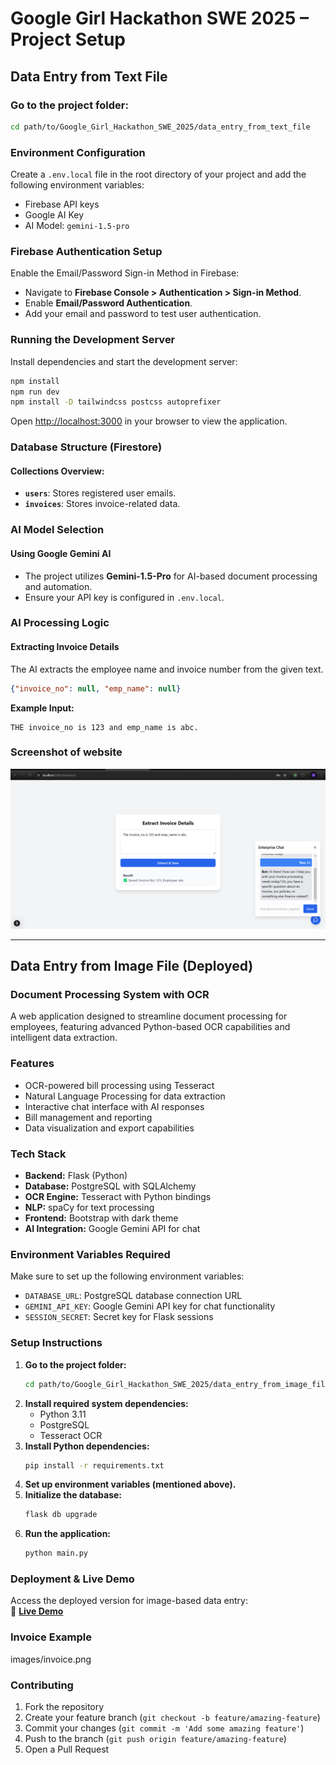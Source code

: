# Google Girl Hackathon SWE 2025 – Project Setup

## Data Entry from Text File

### **Go to the project folder:**
   ```bash
   cd path/to/Google_Girl_Hackathon_SWE_2025/data_entry_from_text_file
   ```

### **Environment Configuration**
Create a `.env.local` file in the root directory of your project and add the following environment variables:
- Firebase API keys
- Google AI Key
- AI Model: `gemini-1.5-pro`

### **Firebase Authentication Setup**
Enable the Email/Password Sign-in Method in Firebase:
- Navigate to **Firebase Console > Authentication > Sign-in Method**.
- Enable **Email/Password Authentication**.
- Add your email and password to test user authentication.

### **Running the Development Server**
Install dependencies and start the development server:
```bash
npm install  
npm run dev 
npm install -D tailwindcss postcss autoprefixer
```
Open [http://localhost:3000](http://localhost:3000) in your browser to view the application.

### **Database Structure (Firestore)**
#### **Collections Overview:**
- **`users`**: Stores registered user emails.
- **`invoices`**: Stores invoice-related data.

### **AI Model Selection**
#### **Using Google Gemini AI**
- The project utilizes **Gemini-1.5-Pro** for AI-based document processing and automation.
- Ensure your API key is configured in `.env.local`.

### **AI Processing Logic**
#### **Extracting Invoice Details**
The AI extracts the employee name and invoice number from the given text.

```json
{"invoice_no": null, "emp_name": null}
```
**Example Input:**  
```
THE invoice_no is 123 and emp_name is abc.
```

### **Screenshot of website**
![Screenshot of website](images/data_entry_from_text_file.png)

---

## Data Entry from Image File (Deployed)
### **Document Processing System with OCR**
A web application designed to streamline document processing for employees, featuring advanced Python-based OCR capabilities and intelligent data extraction.

### **Features**
- OCR-powered bill processing using Tesseract
- Natural Language Processing for data extraction
- Interactive chat interface with AI responses
- Bill management and reporting
- Data visualization and export capabilities

### **Tech Stack**
- **Backend:** Flask (Python)
- **Database:** PostgreSQL with SQLAlchemy
- **OCR Engine:** Tesseract with Python bindings
- **NLP:** spaCy for text processing
- **Frontend:** Bootstrap with dark theme
- **AI Integration:** Google Gemini API for chat

### **Environment Variables Required**
Make sure to set up the following environment variables:
- `DATABASE_URL`: PostgreSQL database connection URL
- `GEMINI_API_KEY`: Google Gemini API key for chat functionality
- `SESSION_SECRET`: Secret key for Flask sessions

### **Setup Instructions**
1. **Go to the project folder:**
   ```bash
   cd path/to/Google_Girl_Hackathon_SWE_2025/data_entry_from_image_file
   ```
2. **Install required system dependencies:**
   - Python 3.11
   - PostgreSQL
   - Tesseract OCR
3. **Install Python dependencies:**
   ```bash
   pip install -r requirements.txt
   ```
4. **Set up environment variables (mentioned above).**
5. **Initialize the database:**
   ```bash
   flask db upgrade
   ```
6. **Run the application:**
   ```bash
   python main.py
   ```

### **Deployment & Live Demo**
Access the deployed version for image-based data entry:  
🔗 **[Live Demo](http://bit.ly/4gWcnaP)**

### **Invoice Example**
images/invoice.png

### **Contributing**
1. Fork the repository
2. Create your feature branch (`git checkout -b feature/amazing-feature`)
3. Commit your changes (`git commit -m 'Add some amazing feature'`)
4. Push to the branch (`git push origin feature/amazing-feature`)
5. Open a Pull Request

